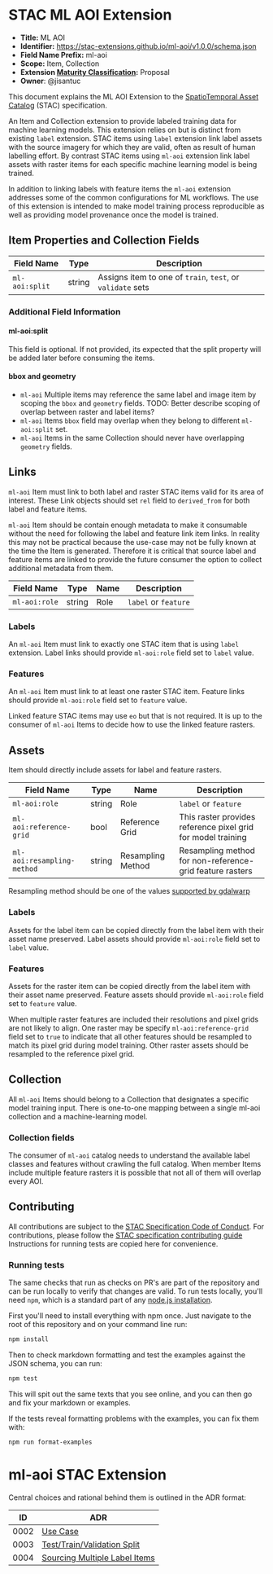 # STAC ML AOI Extension

- **Title:** ML AOI
- **Identifier:** <https://stac-extensions.github.io/ml-aoi/v1.0.0/schema.json>
- **Field Name Prefix:** ml-aoi
- **Scope:** Item, Collection
- **Extension [Maturity Classification](https://github.com/radiantearth/stac-spec/tree/master/extensions/README.md#extension-maturity):** Proposal
- **Owner**: @jisantuc

This document explains the ML AOI Extension to the [SpatioTemporal Asset Catalog](https://github.com/radiantearth/stac-spec) (STAC) specification.

An Item and Collection extension to provide labeled training data for machine learning models.
This extension relies on but is distinct from existing `label` extension.
STAC items using `label` extension link label assets with the source imagery for which they are valid, often as result of human labelling effort.
By contrast STAC items using `ml-aoi` extension link label assets with raster items for each specific machine learning model is being trained.

In addition to linking labels with feature items the `ml-aoi` extension addresses some of the common configurations for ML workflows.
The use of this extension is intended to make model training process reproducible as well as providing model provenance once the model is trained.

## Item Properties and Collection Fields

| Field Name           | Type                      | Description |
| -------------------- | ------------------------- | ----------- |
| `ml-aoi:split`       | string                    | Assigns item to one of `train`, `test`, or `validate` sets |

### Additional Field Information

#### ml-aoi:split

This field is optional. If not provided, its expected that the split property will be added later before consuming the items.

#### bbox and geometry

* `ml-aoi` Multiple items may reference the same label and image item by scoping the `bbox` and `geometry` fields. TODO: Better describe scoping of overlap between raster and label items?
* `ml-aoi` Items `bbox` field may overlap when they belong to different `ml-aoi:split` set.
* `ml-aoi` Items in the same Collection should never have overlapping `geometry` fields.

## Links

`ml-aoi` Item must link to both label and raster STAC items valid for its area of interest.
These Link objects should set `rel` field to `derived_from` for both label and feature items.

`ml-aoi` Item should be contain enough metadata to make it consumable without the need for following the label and feature link item links. In reality this may not be practical because the use-case may not be fully known at the time the Item is generated. Therefore it is critical that source label and feature items are linked to provide the future consumer the option to collect additional metadata from them.

| Field Name    | Type   | Name | Description                 |
| ------------- | ------ | ---- | --------------------------- |
| `ml-aoi:role` | string | Role | `label` or `feature`        |

### Labels

An `ml-aoi` Item must link to exactly one STAC item that is using `label` extension.
Label links should provide `ml-aoi:role` field set to `label` value.

### Features

An `ml-aoi` Item must link to at least one raster STAC item.
Feature links should provide `ml-aoi:role` field set to `feature` value.

Linked feature STAC items may use `eo` but that is not required.
It is up to the consumer of `ml-aoi` Items to decide how to use the linked feature rasters.

## Assets

Item should directly include assets for label and feature rasters.

| Field Name                 | Type   | Name              | Description                                  |
| -------------------------- | ------ | ----------------- | -------------------------------------------- |
| `ml-aoi:role`              | string | Role              | `label` or `feature`                  |
| `ml-aoi:reference-grid`    | bool   | Reference Grid    | This raster provides reference pixel grid for model training |
| `ml-aoi:resampling-method` | string | Resampling Method | Resampling method for non-reference-grid feature rasters        |

Resampling method should be one of the values [supported by gdalwarp](https://gdal.org/programs/gdalwarp.html#cmdoption-gdalwarp-r)

### Labels

Assets for the label item can be copied directly from the label item with their asset name preserved.
Label assets should provide `ml-aoi:role` field set to `label` value.

### Features

Assets for the raster item can be copied directly from the label item with their asset name preserved.
Feature assets should provide `ml-aoi:role` field set to `feature` value.

When multiple raster features are included their resolutions and pixel grids are not likely to align.
One raster may be specify `ml-aoi:reference-grid` field set to `true` to indicate that all other features
should be resampled to match its pixel grid during model training.
Other raster assets should be resampled to the reference pixel grid.

## Collection

All `ml-aoi` Items should belong to a Collection that designates a specific model training input.
There is one-to-one mapping between a single ml-aoi collection and a machine-learning model.

### Collection fields

The consumer of `ml-aoi` catalog needs to understand the available label classes and features without crawling the full catalog.
When member Items include multiple feature rasters it is possible that not all of them will overlap every AOI.

## Contributing

All contributions are subject to the
[STAC Specification Code of Conduct](https://github.com/radiantearth/stac-spec/blob/master/CODE_OF_CONDUCT.md).
For contributions, please follow the
[STAC specification contributing guide](https://github.com/radiantearth/stac-spec/blob/master/CONTRIBUTING.md) Instructions
for running tests are copied here for convenience.

### Running tests

The same checks that run as checks on PR's are part of the repository and can be run locally to verify that changes are valid. 
To run tests locally, you'll need `npm`, which is a standard part of any [node.js installation](https://nodejs.org/en/download/).

First you'll need to install everything with npm once. Just navigate to the root of this repository and on 
your command line run:
```bash
npm install
```

Then to check markdown formatting and test the examples against the JSON schema, you can run:
```bash
npm test
```

This will spit out the same texts that you see online, and you can then go and fix your markdown or examples.

If the tests reveal formatting problems with the examples, you can fix them with:
```bash
npm run format-examples
```

# ml-aoi STAC Extension

Central choices and rational behind them is outlined in the ADR format:

| ID   | ADR |
|------|-----|
| 0002 | [Use Case](docs/0002-use-case-definition.md) |
| 0003 | [Test/Train/Validation Split](docs/0003-test-train-validation-split.md) |
| 0004 | [Sourcing Multiple Label Items](docs/0004-multiple-label-items.md) |
